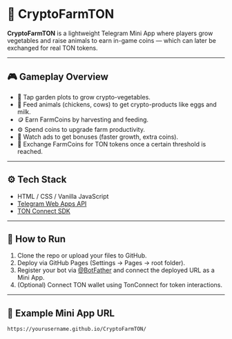 # 🌾 CryptoFarmTON

**CryptoFarmTON** is a lightweight Telegram Mini App where players grow vegetables and raise animals to earn in-game coins — which can later be exchanged for real TON tokens.

---

## 🎮 Gameplay Overview

- 🥕 Tap garden plots to grow crypto-vegetables.
- 🐔 Feed animals (chickens, cows) to get crypto-products like eggs and milk.
- 🪙 Earn FarmCoins by harvesting and feeding.
- ⚙️ Spend coins to upgrade farm productivity.
- 📢 Watch ads to get bonuses (faster growth, extra coins).
- 💎 Exchange FarmCoins for TON tokens once a certain threshold is reached.

---

## ⚙️ Tech Stack

- HTML / CSS / Vanilla JavaScript  
- [Telegram Web Apps API](https://core.telegram.org/bots/webapps)  
- [TON Connect SDK](https://github.com/ton-blockchain/ton-connect)

---

## 🚀 How to Run

1. Clone the repo or upload your files to GitHub.
2. Deploy via GitHub Pages (Settings → Pages → root folder).
3. Register your bot via [@BotFather](https://t.me/BotFather) and connect the deployed URL as a Mini App.
4. (Optional) Connect TON wallet using TonConnect for token interactions.

---

## 📎 Example Mini App URL

```text
https://yourusername.github.io/CryptoFarmTON/
